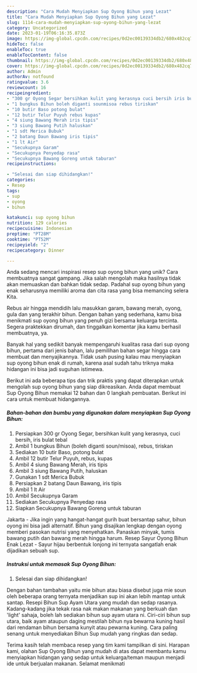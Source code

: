 ```yaml
---
description: "Cara Mudah Menyiapkan Sup Oyong Bihun yang Lezat"
title: "Cara Mudah Menyiapkan Sup Oyong Bihun yang Lezat"
slug: 1114-cara-mudah-menyiapkan-sup-oyong-bihun-yang-lezat
category: Uncategorized
date: 2023-01-19T06:16:35.873Z
image: https://img-global.cpcdn.com/recipes/0d2ec00139334db2/680x482cq70/sup-oyong-bihun-foto-resep-utama.jpg
hideToc: false
enableToc: true
enableTocContent: false
thumbnail: https://img-global.cpcdn.com/recipes/0d2ec00139334db2/680x482cq70/sup-oyong-bihun-foto-resep-utama.jpg
cover: https://img-global.cpcdn.com/recipes/0d2ec00139334db2/680x482cq70/sup-oyong-bihun-foto-resep-utama.jpg
author: Admin
authorAv: notfound
ratingvalue: 3.6
reviewcount: 16
recipeingredient:
- "300 gr Oyong Segar bersihkan kulit yang kerasnya cuci bersih iris bulat tebal"
- "1 bungkus Bihun boleh diganti sounmisoa rebus tiriskan"
- "10 butir Baso potong bulat"
- "12 butir Telur Puyuh rebus kupas"
- "4 siung Bawang Merah iris tipis"
- "3 siung Bawang Putih haluskan"
- "1 sdt Merica Bubuk"
- "2 batang Daun Bawang iris tipis"
- "1 lt Air"
- "Secukupnya Garam"
- "Secukupnya Penyedap rasa"
- "Secukupnya Bawang Goreng untuk taburan"
recipeinstructions:

- "Selesai dan siap dihidangkan!"
categories:
- Resep
tags:
- sup
- oyong
- bihun

katakunci: sup oyong bihun 
nutrition: 129 calories
recipecuisine: Indonesian
preptime: "PT28M"
cooktime: "PT52M"
recipeyield: "2"
recipecategory: Dinner

---
```





Anda sedang mencari inspirasi resep sup oyong bihun yang unik? Cara membuatnya sangat gampang. Jika salah mengolah maka hasilnya tidak akan memuaskan dan bahkan tidak sedap. Padahal sup oyong bihun yang enak seharusnya memiliki aroma dan cita rasa yang bisa memancing selera Kita.





Rebus air hingga mendidih lalu masukkan garam, bawang merah, oyong, gula dan yang terakhir bihun. Dengan bahan yang sederhana, kamu bisa menikmati sup oyong bihun yang penuh gizi bersama keluarga tercinta. Segera praktekkan dirumah, dan tinggalkan komentar jika kamu berhasil membuatnya, ya.

Banyak hal yang sedikit banyak mempengaruhi kualitas rasa dari sup oyong bihun, pertama dari jenis bahan, lalu pemilihan bahan segar hingga cara membuat dan menyajikannya. Tidak usah pusing kalau mau menyiapkan sup oyong bihun enak di rumah, karena asal sudah tahu triknya maka hidangan ini bisa jadi suguhan istimewa.






Berikut ini ada beberapa tips dan trik praktis yang dapat diterapkan untuk mengolah sup oyong bihun yang siap dikreasikan. Anda dapat membuat Sup Oyong Bihun memakai 12 bahan dan 0 langkah pembuatan. Berikut ini cara untuk membuat hidangannya.

<!--inarticleads1-->

##### Bahan-bahan dan bumbu yang digunakan dalam menyiapkan Sup Oyong Bihun:

1. Persiapkan 300 gr Oyong Segar, bersihkan kulit yang kerasnya, cuci bersih, iris bulat tebal
1. Ambil 1 bungkus Bihun (boleh diganti soun/misoa), rebus, tiriskan
1. Sediakan 10 butir Baso, potong bulat
1. Ambil 12 butir Telur Puyuh, rebus, kupas
1. Ambil 4 siung Bawang Merah, iris tipis
1. Ambil 3 siung Bawang Putih, haluskan
1. Gunakan 1 sdt Merica Bubuk
1. Persiapkan 2 batang Daun Bawang, iris tipis
1. Ambil 1 lt Air
1. Ambil Secukupnya Garam
1. Sediakan Secukupnya Penyedap rasa
1. Siapkan Secukupnya Bawang Goreng untuk taburan


Jakarta - Jika ingin yang hangat-hangat gurih buat bersantap sahur, bihun oyong ini bisa jadi alternatif. Bihun yang disajikan lengkap dengan oyong memberi pasokan nutrisi yang menyehatkan. Panaskan minyak, tumis bawang putih dan bawang merah hingga harum. Resep Sayur Oyong Bihun Enak Lezat - Sayur hijau berbentuk lonjong ini ternyata sangatlah enak dijadikan sebuah sup. 

<!--inarticleads2-->

##### Instruksi untuk memasak Sup Oyong Bihun:


1. Selesai dan siap dihidangkan!

Dengan bahan tambahan yaitu mie bihun atau biasa disebut juga mie soun oleh beberapa orang ternyata menjadikan sup ini akan lebih mantap untuk santap. Resepi Bihun Sup Ayam Utara yang mudah dan sedap rasanya. Kadang-kadang jika tekak rasa nak makan makanan yang berkuah dan &#39;light&#39; sahaja, boleh lah sediakan bihun sup ayam utara ni. Ciri-ciri bihun sup utara, baik ayam ataupun daging mestilah bihun nya bewarna kuning hasil dari rendaman bihun bersama kunyit atau pewarna kuning. Cara paling senang untuk menyediakan Bihun Sup mudah yang ringkas dan sedap. 

Terima kasih telah membaca resep yang tim kami tampilkan di sini. Harapan kami, olahan Sup Oyong Bihun yang mudah di atas dapat membantu kamu menyiapkan hidangan yang sedap untuk keluarga/teman maupun menjadi ide untuk berjualan makanan. Selamat menikmati
